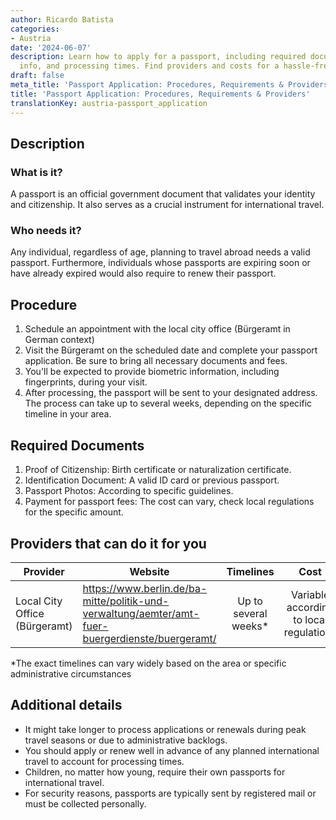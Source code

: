 ```yaml
---
author: Ricardo Batista
categories:
- Austria
date: '2024-06-07'
description: Learn how to apply for a passport, including required documents, biometric
  info, and processing times. Find providers and costs for a hassle-free experience.
draft: false
meta_title: 'Passport Application: Procedures, Requirements & Providers'
title: 'Passport Application: Procedures, Requirements & Providers'
translationKey: austria-passport_application
---
```



## Description
### What is it?
A passport is an official government document that validates your identity and citizenship. It also serves as a crucial instrument for international travel.

### Who needs it?
Any individual, regardless of age, planning to travel abroad needs a valid passport. Furthermore, individuals whose passports are expiring soon or have already expired would also require to renew their passport.


## Procedure
1. Schedule an appointment with the local city office (Bürgeramt in German context)
2. Visit the Bürgeramt on the scheduled date and complete your passport application. Be sure to bring all necessary documents and fees.
3. You'll be expected to provide biometric information, including fingerprints, during your visit.
4. After processing, the passport will be sent to your designated address. The process can take up to several weeks, depending on the specific timeline in your area.

## Required Documents
1. Proof of Citizenship: Birth certificate or naturalization certificate.
2. Identification Document: A valid ID card or previous passport.
3. Passport Photos: According to specific guidelines.
4. Payment for passport fees: The cost can vary, check local regulations for the specific amount.

## Providers that can do it for you

| Provider        |     Website     |     Timelines    |       Cost      |
| --------------- | --------------- |  :-------------: | :-------------: |
| Local City Office (Bürgeramt) |  https://www.berlin.de/ba-mitte/politik-und-verwaltung/aemter/amt-fuer-buergerdienste/buergeramt/       |      Up to several weeks*     |        Variable according to local regulations       |

\*The exact timelines can vary widely based on the area or specific administrative circumstances

## Additional details

- It might take longer to process applications or renewals during peak travel seasons or due to administrative backlogs.
- You should apply or renew well in advance of any planned international travel to account for processing times.
- Children, no matter how young, require their own passports for international travel.
- For security reasons, passports are typically sent by registered mail or must be collected personally.